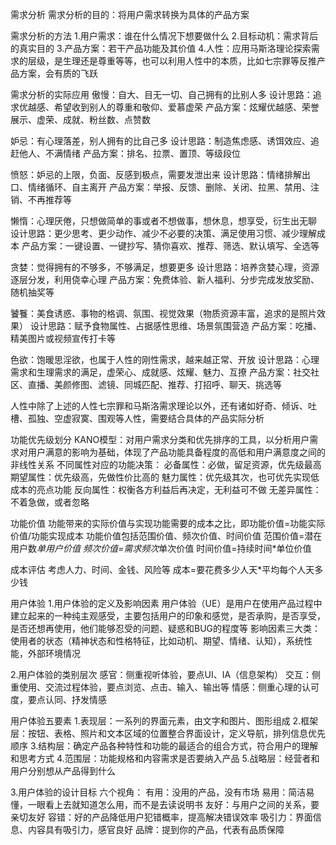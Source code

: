 需求分析
需求分析的目的：将用户需求转换为具体的产品方案

需求分析的方法
1.用户需求：谁在什么情况下想要做什么
2.目标动机：需求背后的真实目的
3.产品方案：若干产品功能及其价值
4.人性：应用马斯洛理论探索需求的层级，是生理还是尊重等等，也可以利用人性中的本质，比如七宗罪等反推产品方案，会有质的飞跃

需求分析的实际应用
傲慢：自大、目无一切、自己拥有的比别人多
设计思路：追求优越感、希望收到别人的尊重和敬仰、爱慕虚荣
产品方案：炫耀优越感、荣誉展示、虚荣、成就、粉丝数、点赞数

妒忌：有心理落差，别人拥有的比自己多
设计思路：制造焦虑感、诱饵效应、追赶他人、不满情绪
产品方案：排名、拉票、置顶、等级段位

愤怒：妒忌的上限，负面、反感到极点，需要发泄出来
设计思路：情绪排解出口、情绪循环、自主离开
产品方案：举报、反馈、删除、关闭、拉黑、禁用、注销、不再推荐等

懒惰：心理厌倦，只想做简单的事或者不想做事，想休息，想享受，衍生出无聊
设计思路：更少思考、更少动作、减少不必要的决策、满足使用习惯、减少理解成本
产品方案：一键设置、一键抄写、猜你喜欢、推荐、筛选、默认填写、全选等

贪婪：觉得拥有的不够多，不够满足，想要更多
设计思路：培养贪婪心理，资源逐层分发，利用侥幸心理
产品方案：免费体验、新人福利、分步完成发放奖励、随机抽奖等

饕餮：美食诱惑、事物的格调、氛围、视觉效果（物质资源丰富，追求的是照片效果）
设计思路：赋予食物属性、占据感性思维、场景氛围营造
产品方案：吃播、精美图片或视频宣传打卡等

色欲：饱暖思淫欲，也属于人性的刚性需求，越来越正常、开放
设计思路：心理需求和生理需求的满足，虚荣心、成就感、炫耀、魅力、互撩
产品方案：社交社区、直播、美颜修图、滤镜、同城匹配、推荐、打招呼、聊天、挑选等

人性中除了上述的人性七宗罪和马斯洛需求理论以外，还有诸如好奇、倾诉、吐槽、孤独、空虚寂寞、围观等人性，需要结合具体的产品实际分析

功能优先级划分
KANO模型：对用户需求分类和优先排序的工具，以分析用户需求对用户满意的影响为基础，体现了产品功能具备程度的高低和用户满意度之间的非线性关系
不同属性对应的功能决策：
必备属性：必做，留足资源，优先级最高
期望属性：优先级高，先做性价比高的
魅力属性：优先级其次，也可优先实现低成本的亮点功能
反向属性：权衡各方利益后再决定，无利益可不做
无差异属性：不着急做，或者忽略

功能价值
功能带来的实际价值与实现功能需要的成本之比，即功能价值=功能实际价值/功能实现成本
功能价值包括范围价值、频次价值、时间价值
范围价值=潜在用户数*单用户价值
频次价值=需求频次*单次价值
时间价值=持续时间*单位价值

成本评估
考虑人力、时间、金钱、风险等
成本=要花费多少人天*平均每个人天多少钱

用户体验
1.用户体验的定义及影响因素
用户体验（UE）是用户在使用产品过程中建立起来的一种纯主观感受，主要包括用户的印象和感觉，是否承购，是否享受，是否还想再使用，他们能够忍受的问题、疑惑和BUG的程度等
影响因素三大类：使用者的状态（精神状态和性格特征，比如动机、期望、情绪、认知），系统性能，外部环境情况

2.用户体验的类别层次
感官：侧重视听体验，要点UI、IA（信息架构）
交互：侧重使用、交流过程体验，要点浏览、点击、输入、输出等
情感：侧重心理的认可度，要点认同、抒发情感

用户体验五要素
1.表现层：一系列的界面元素，由文字和图片、图形组成
2.框架层：按钮、表格、照片和文本区域的位置整合界面设计，定义导航，排列信息优先顺序
3.结构层：确定产品各种特性和功能的最适合的组合方式，符合用户的理解和思考方式
4.范围层：功能规格和内容需求是否要纳入产品
5.战略层：经营者和用户分别想从产品得到什么

3.用户体验的设计目标
六个视角：
有用：没用的产品，没有市场
易用：简洁易懂，一眼看上去就知道怎么用，而不是去读说明书
友好：与用户之间的关系，要亲切友好
容错：好的产品降低用户犯错概率，提高解决错误效率
吸引力：界面信息、内容具有吸引力，感官良好
品牌：提到你的产品，代表有品质保障
